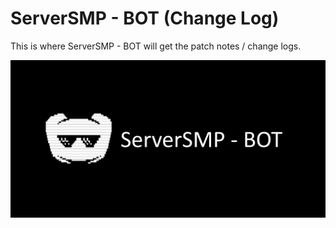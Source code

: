 # ServerSMP - BOT (Change Log)

This is where ServerSMP - BOT will get the patch notes / change logs.

![banner](https://github.com/Prince527GitHub/ServerSMP/blob/ServerSMP-Web/assets/image/banner/banner-bot.png?raw=true)
